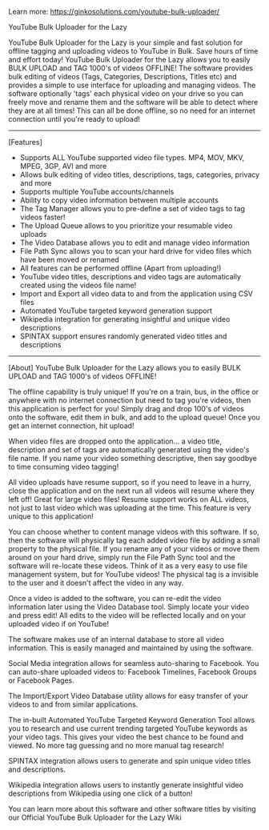 Learn more: https://ginkosolutions.com/youtube-bulk-uploader/

YouTube Bulk Uploader for the Lazy

YouTube Bulk Uploader for the Lazy is your simple and fast solution for offline tagging and uploading videos to YouTube in Bulk. Save hours of time and effort today!
YouTube Bulk Uploader for the Lazy allows you to easily BULK UPLOAD and TAG 1000's of videos OFFLINE! The software provides bulk editing of videos (Tags, Categories, Descriptions, Titles etc) and provides a simple to use interface for uploading and managing videos. The software optionally 'tags' each physical video on your drive so you can freely move and rename them and the software will be able to detect where they are at all times! This can all be done offline, so no need for an internet connection until you're ready to upload!

------------------------------------------------------------------------------------------------------

[Features]
- Supports ALL YouTube supported video file types. MP4, MOV, MKV, MPEG, 3GP, AVI and more
- Allows bulk editing of video titles, descriptions, tags, categories, privacy and more
- Supports multiple YouTube accounts/channels
- Ability to copy video information between multiple accounts
- The Tag Manager allows you to pre-define a set of video tags to tag videos faster!
- The Upload Queue allows to you prioritize your resumable video uploads
- The Video Database allows you to edit and manage video information
- File Path Sync allows you to scan your hard drive for video files which have been moved or renamed
- All features can be performed offline (Apart from uploading!)
- YouTube video titles, descriptions and video tags are automatically created using the videos file name!
- Import and Export all video data to and from the application using CSV files
- Automated YouTube targeted keyword generation support
- Wikipedia integration for generating insightful and unique video descriptions
- SPINTAX support ensures randomly generated video titles and descriptions

------------------------------------------------------------------------------------------------------

[About]
YouTube Bulk Uploader for the Lazy allows you to easily BULK UPLOAD and TAG 1000's of videos OFFLINE!

The offline capability is truly unique! If you're on a train, bus, in the office or anywhere with no internet connection but need to tag you're videos, then this application is perfect for you! Simply drag and drop 100's of videos onto the software, edit them in bulk, and add to the upload queue! Once you get an internet connection, hit upload!

When video files are dropped onto the application... a video title, description and set of tags are automatically generated using the video's file name. If you name your video something descriptive, then say goodbye to time consuming video tagging!

All video uploads have resume support, so if you need to leave in a hurry, close the application and on the next run all videos will resume where they left off! Great for large video files! Resume support works on ALL videos, not just to last video which was uploading at the time. This feature is very unique to this application!

You can choose whether to content manage videos with this software. If so, then the software will physically tag each added video file by adding a small property to the physical file. If you rename any of your videos or move them around on your hard drive, simply run the File Path Sync tool and the software will re-locate these videos. Think of it as a very easy to use file management system, but for YouTube videos! The physical tag is a invisible to the user and it doesn't affect the video in any way.

Once a video is added to the software, you can re-edit the video information later using the Video Database tool. Simply locate your video and press edit! All edits to the video will be reflected locally and on your uploaded video if on YouTube!

The software makes use of an internal database to store all video information. This is easily managed and maintained by using the software.

Social Media integration allows for seamless auto-sharing to Facebook. You can auto-share uploaded videos to: Facebook Timelines, Facebook Groups or Facebook Pages.

The Import/Export Video Database utility allows for easy transfer of your videos to and from similar applications.

The in-built Automated YouTube Targeted Keyword Generation Tool allows you to research and use current trending targeted YouTube keywords as your video tags. This gives your video the best chance to be found and viewed. No more tag guessing and no more manual tag research!

SPINTAX integration allows users to generate and spin unique video titles and descriptions.

Wikipedia integration allows users to instantly generate insightful video descriptions from Wikipedia using one click of a button!

You can learn more about this software and other software titles by visiting our Official YouTube Bulk Uploader for the Lazy Wiki
